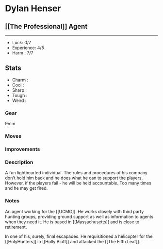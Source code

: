 # Dylan Henser
## [[The Professional]] Agent
---
 - Luck: 0/7
 - Experience: 4/5
 - Harm : 7/7

## Stats
- Charm : 
- Cool :
- Sharp :
- Tough :
- Weird :
 
### Gear
9mm
### Moves

### Improvements

### Description
A fun lighthearted individual. The rules and procedures of his company don't hold him back and he does what he can to support the players. However, if the players fail - he will be held accountable. Too many times and he may get fired.
### Notes
An agent working for the [[UCMG]]. He works closely with third party hunting groups, providing ground support as well as information to agents when they need it. He is based in [[Massachusetts]] and is close to retirement.

In one of his, surely, final escapades. He requisitioned a helicopter for the [[HolyHunters]] in [[Holly Bluff]] and attacked the [[The Fifth Leaf]]. 


  